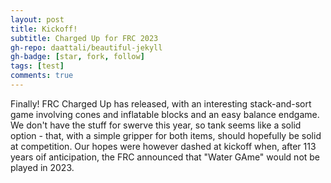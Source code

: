 ```yaml
---
layout: post
title: Kickoff!
subtitle: Charged Up for FRC 2023
gh-repo: daattali/beautiful-jekyll
gh-badge: [star, fork, follow]
tags: [test]
comments: true
---
```


Finally! FRC Charged Up has released, with an interesting stack-and-sort game involving cones and inflatable blocks and an easy balance endgame. We don't have the stuff for swerve this year, so tank seems like a solid option - that, with a simple gripper for both items, should hopefully be solid at competition. Our hopes were however dashed at kickoff when, after 113 years oif anticipation, the FRC announced that "Water GAme" would not be played in 2023.
